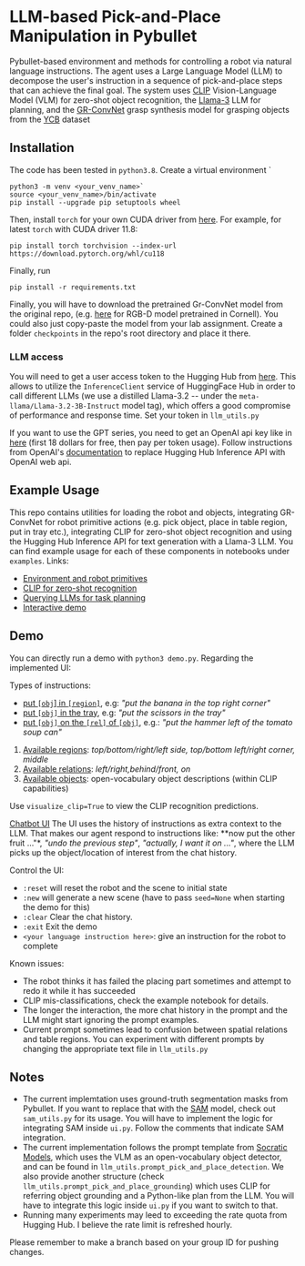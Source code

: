 # LLM-based Pick-and-Place Manipulation in Pybullet
Pybullet-based environment and methods for controlling a robot via natural language instructions. The agent uses a Large Language Model (LLM) to decompose the user's instruction in a sequence of pick-and-place steps that can achieve the final goal. The system uses [CLIP](https://openai.com/research/clip) Vision-Language Model (VLM) for zero-shot object recognition, the [Llama-3](https://ai.meta.com/blog/meta-llama-3) LLM for planning, and the [GR-ConvNet](https://github.com/skumra/robotic-grasping) grasp synthesis model for grasping objects from the [YCB](https://www.ycbbenchmarks.com/) dataset

## Installation
The code has been tested in `python3.8`. Create a virtual environment `
```
python3 -m venv <your_venv_name>`
source <your_venv_name>/bin/activate
pip install --upgrade pip setuptools wheel
```

Then, install `torch` for your own CUDA driver from [here](https://pytorch.org/get-started/locally/). For example, for latest `torch` with CUDA driver 11.8:
```
pip install torch torchvision --index-url https://download.pytorch.org/whl/cu118
```

Finally, run
```
pip install -r requirements.txt
```
Finally, you will have to download the pretrained Gr-ConvNet model from the original repo, (e.g. [here](https://github.com/skumra/robotic-grasping/tree/master/trained-models/cornell-randsplit-rgbd-grconvnet3-drop1-ch32) for RGB-D model pretrained in Cornell). You could also just copy-paste the model from your lab assignment. Create a folder `checkpoints` in the repo's root directory and place it there.

### LLM access
You will need to get a user access token to the Hugging Hub from [here](https://huggingface.co/docs/hub/security-tokens). This allows to utilize the `InferenceClient` service of HuggingFace Hub in order to call different LLMs (we use a distilled Llama-3.2 -- under the `meta-llama/Llama-3.2-3B-Instruct` model tag), which offers a good compromise of performance and response time. Set your token in `llm_utils.py`

If you want to use the GPT series, you need to get an OpenAI api key like in [here](https://www.maisieai.com/help/how-to-get-an-openai-api-key-for-chatgpt) (first 18 dollars for free, then pay per token usage). Follow instructions from OpenAI's [documentation](https://platform.openai.com/docs/quickstart?context=python) to replace Hugging Hub Inference API with OpenAI web api. 

## Example Usage
This repo contains utilities for loading the robot and objects, integrating GR-ConvNet for robot primitive actions (e.g. pick object, place in table region, put in tray etc.), integrating CLIP for zero-shot object recognition and using the Hugging Hub Inference API for text generation with a Llama-3 LLM. You can find example usage for each of these components in notebooks under `examples`. 
Links:
* [Environment and robot primitives](https://github.com/gtziafas/cognitive_robotics_LLM_based_manipulation/blob/main/examples/example_robot_primitives.ipynb)
* [CLIP for zero-shot recognition](https://github.com/gtziafas/cognitive_robotics_LLM_based_manipulation/blob/main/examples/example_clip_recognition.ipynb)
* [Querying LLMs for task planning](https://github.com/gtziafas/cognitive_robotics_LLM_based_manipulation/blob/main/examples/example_LLM_queries.ipynb)
* [Interactive demo](https://github.com/gtziafas/cognitive_robotics_LLM_based_manipulation/blob/main/examples/example_interactive_demo.ipynb)

## Demo
You can directly run a demo with `python3 demo.py`. Regarding the implemented UI:

Types of instructions:
* <ins>put `[obj`] in `[region]`</ins>, e.g: *"put the banana in the top right corner"*
* <ins>put `[obj]` in the tray</ins>, e.g: *"put the scissors in the tray"*
* <ins>put `[obj]` on the `[rel]` of `[obj]`</ins>, e.g.: *"put the hammer left of the tomato soup can"*

1. <ins>Available regions</ins>: *top/bottom/right/left side, top/bottom left/right corner, middle*
2. <ins>Available relations</ins>: *left/right,behind/front, on*
3. <ins>Available objects</ins>: open-vocabulary object descriptions (within CLIP capabilities)

Use `visualize_clip=True` to view the CLIP recognition predictions.

<ins>Chatbot UI</ins> The UI uses the history of instructions as extra context to the LLM. That makes our agent respond to instructions like: **now put the other fruit ..."*, *"undo the previous step"*, *"actually, I want it on ..."*, where the LLM picks up the object/location of interest from the chat history. 

Control the UI:
* `:reset` will reset the robot and the scene to initial state
* `:new` will generate a new scene (have to pass `seed=None` when starting the demo for this)
* `:clear` Clear the chat history.
* `:exit` Exit the demo
* `<your language instruction here>`: give an instruction for the robot to complete

Known issues:
* The robot thinks it has failed the placing part sometimes and attempt to redo it while it has succeeded
* CLIP mis-classifications, check the example notebook for details.
* The longer the interaction, the more chat history in the prompt and the LLM might start ignoring the prompt examples.
* Current prompt sometimes lead to confusion between spatial relations and table regions. You can experiment with different prompts by changing the appropriate text file in `llm_utils.py`

## Notes
* The current implemtation uses ground-truth segmentation masks from Pybullet. If you want to replace that with the [SAM](https://github.com/facebookresearch/segment-anything) model, check out `sam_utils.py` for its usage. You will have to implement the logic for integrating SAM inside `ui.py`. Follow the comments that indicate SAM integration.
* The current implementation follows the prompt template from [Socratic Models](https://socraticmodels.github.io/), which uses the VLM as an open-vocabulary object detector, and can be found in `llm_utils.prompt_pick_and_place_detection`. We also provide another structure (check `llm_utils.prompt_pick_and_place_grounding`) which uses CLIP for referring object grounding and a Python-like plan from the LLM. You will have to integrate this logic inside `ui.py` if you want to switch to that.
* Running many experiments may leed to exceeding the rate quota from Hugging Hub. I believe the rate limit is refreshed hourly.

Please remember to make a branch based on your group ID for pushing changes.
